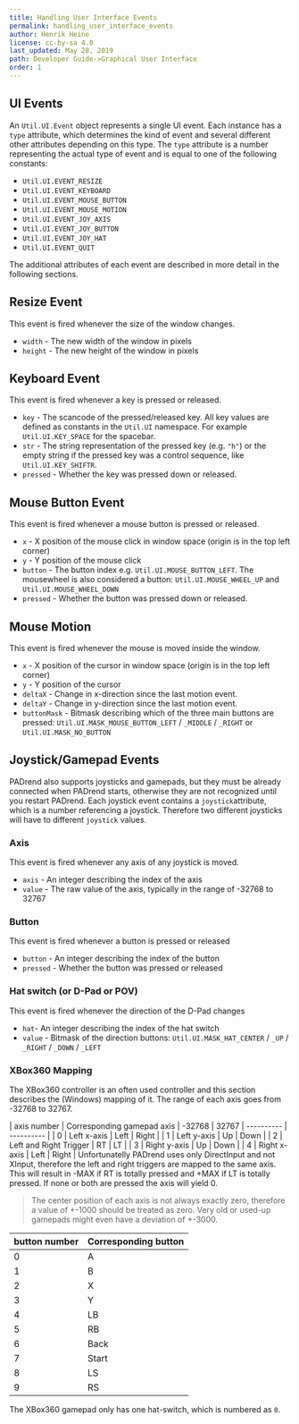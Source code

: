 ```yaml
---
title: Handling User Interface Events
permalink: handling_user_interface_events
author: Henrik Heine
license: cc-by-sa 4.0
last_updated: May 28, 2019
path: Developer Guide->Graphical User Interface
order: 1
---
```

<!------------------------------------------------------------------------------------------------
This work is licensed under the Creative Commons Attribution-ShareAlike 4.0 International License.
 To view a copy of this license, visit http://creativecommons.org/licenses/by-sa/4.0/.
 Author: Henrik Heine (hheine@mail.uni-paderborn.de)
 PADrend Version 1.0.0
------------------------------------------------------------------------------------------------->

## UI Events
An `Util.UI.Event` object represents a single UI event. Each instance has a `type` attribute, which determines the kind of event and several different other attributes depending on this type.
The `type` attribute is a number representing the actual type of event and is equal to one of the following constants:
* `Util.UI.EVENT_RESIZE`
* `Util.UI.EVENT_KEYBOARD`
* `Util.UI.EVENT_MOUSE_BUTTON`
* `Util.UI.EVENT_MOUSE_MOTION`
* `Util.UI.EVENT_JOY_AXIS`
* `Util.UI.EVENT_JOY_BUTTON`
* `Util.UI.EVENT_JOY_HAT`
* `Util.UI.EVENT_QUIT`

The additional attributes of each event are described in more detail in the following sections.

## Resize Event
This event is fired whenever the size of the window changes.
* `width` - The new width of the window in pixels
* `height` - The new height of the window in pixels

## Keyboard Event
This event is fired whenever a key is pressed or released.
* `key` - The scancode of the pressed/released key. All key values are defined as constants in the `Util.UI` namespace. For example `Util.UI.KEY_SPACE` for the spacebar.
* `str` - The string representation of the pressed key (e.g. `"h"`) or the empty string if the pressed key was a control sequence, like `Util.UI.KEY_SHIFTR`.
* `pressed` - Whether the key was pressed down or released.

## Mouse Button Event
This event is fired whenever a mouse button is pressed or released.
* `x` - X position of the mouse click in window space (origin is in the top left corner)
* `y` - Y position of the mouse click
* `button` - The button index e.g. `Util.UI.MOUSE_BUTTON_LEFT`. The mousewheel is also considered a button: `Util.UI.MOUSE_WHEEL_UP` and `Util.UI.MOUSE_WHEEL_DOWN`
* `pressed` - Whether the button was pressed down or released.

## Mouse Motion
This event is fired whenever the mouse is moved inside the window.
* `x` - X position of the cursor in window space (origin is in the top left corner)
* `y` - Y position of the cursor
* `deltaX` - Change in x-direction since the last motion event.
* `deltaY` - Change in y-direction since the last motion event.
* `buttonMask` - Bitmask describing which of the three main buttons are pressed: `Util.UI.MASK_MOUSE_BUTTON_LEFT` / `_MIDDLE` / `_RIGHT` or `Util.UI.MASK_NO_BUTTON`

## Joystick/Gamepad Events
PADrend also supports joysticks and gamepads, but they must be already connected when PADrend starts, otherwise they are not recognized until you restart PADrend. Each joystick event contains a `joystick`attribute, which is a number referencing a joystick. Therefore two different joysticks will have to different `joystick` values.

### Axis
This event is fired whenever any axis of any joystick is moved.
* `axis` - An integer describing the index of the axis
* `value` - The raw value of the axis, typically in the range of -32768 to 32767

### Button
This event is fired whenever a button is pressed or released
* `button` - An integer describing the index of the button
* `pressed` - Whether the button was pressed or released

### Hat switch (or D-Pad or POV)
This event is fired whenever the direction of the D-Pad changes
* `hat`- An integer describing the index of the hat switch
* `value` - Bitmask of the direction buttons: `Util.UI.MASK_HAT_CENTER` / `_UP` / `_RIGHT` / `_DOWN` / `_LEFT`

### XBox360 Mapping
The XBox360 controller is an often used controller and this section describes the (Windows) mapping of it.
The range of each axis goes from -32768 to 32767.

| axis number | Corresponding gamepad axis | -32768 | 32767
| ---------- | ---------- |
| 0 | Left x-axis | Left | Right |
| 1 | Left y-axis | Up | Down |
| 2 | Left and Right Trigger | RT | LT |
| 3 | Right y-axis | Up | Down |
| 4 | Right x-axis | Left | Right |
Unfortunatelly PADrend uses only DirectInput and not XInput, therefore the left and right triggers are mapped to the same axis. This will result in -MAX if RT is totally pressed and +MAX if LT is totally pressed. If none or both are pressed the axis will yield 0.
> The center position of each axis is not always exactly zero, therefore a value of +-1000 should be treated as zero. Very old or used-up gamepads might even have a deviation of +-3000.

| button number | Corresponding button |
| ---------- | ---------- |
| 0 | A |
| 1 | B |
| 2 | X |
| 3 | Y |
| 4 | LB |
| 5 | RB |
| 6 | Back |
| 7 | Start |
| 8 | LS |
| 9 | RS |

The XBox360 gamepad only has one hat-switch, which is numbered as `0`.



